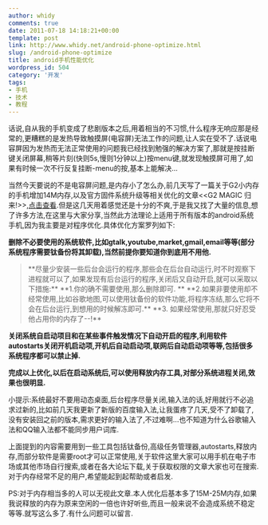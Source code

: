 ```yaml
---
author: whidy
comments: true
date: 2011-07-18 14:18:21+00:00
template: post
link: http://www.whidy.net/android-phone-optimize.html
slug: /android-phone-optimize
title: android手机性能优化
wordpress_id: 504
category: '开发'
tags:
- 手机
- 技术
- 教程
---
```


话说,自从我的手机变成了悲剧版本之后,用着相当的不习惯,什么程序无响应那是经常的,更糟糕的是发热导致触摸屏(电容屏)无法工作的问题,让人实在受不了.话说电容屏因为发热而无法正常使用的问题我已经找到勉强的解决方案了,那就是按挂断键关闭屏幕,稍等片刻(快则5s,慢则1分钟以上)按menu键,就发现触摸屏可用了,如果有时候一次不行反复挂断-menu的按,基本上能解决...

当然今天要说的不是电容屏问题,是内存小了怎么办,前几天写了一篇关于G2小内存的手机增加14M内存,以及官方固件系统升级等相关优化的文章<<G2 MAGIC 归来!>>,[点击查看](/g2-reborn.html).但是这几天用着感觉还是十分的不爽,于是我又找了大量的信息,想了许多方法,在这里与大家分享,当然此方法理论上适用于所有版本的android系统手机,因为我主要是对程序优化.具体优化方案罗列如下:

**删除不必要使用的系统软件,比如gtalk,youtube,market,gmail,email等等(部分系统程序需要钛备份将其卸载),当然前提你要知道你到底用不用他.**


<blockquote>**尽量少安装一些后台会运行的程序,那些会在后台自动运行,时不时观察下进程就可以了,如果发现有后台运行的程序,关闭后又自动开启,就可以采取以下措施:**
**1.你的确不需要使用,那么删除即可. **
**2.如果非要使用却不经常使用,比如谷歌地图,可以使用钛备份的软件功能,将程序冻结,那么它将不会在后台运行,到想用的时候解冻即可.**
**3. 如果经常使用,那就只好忍受他占用你的内存了--!**</blockquote>


**关闭系统自启动项目和在某些事件触发情况下自动开启的程序,利用软件autostarts关闭开机启动项,开机后自动启动项,联网后自动启动项等等,包括很多系统程序都可以禁止掉.**

**完成以上优化,以后在启动系统后,可以使用释放内存工具,对部分系统进程关闭,效果也很明显.**

小提示:系统最好不要用动态桌面,后台程序尽量关闭,输入法的话,好用就行不必追求过新的,比如前几天我更新了新版的百度输入法,让我蛋疼了几天,受不了卸载了,没有安装回之前的版本,需求更好的输入法了,不过难啊...也不知道为什么谷歌输入法和QQ输入法都不能同步用户词库.

上面提到的内容需要用到一些工具包括钛备份,高级任务管理器,autostarts,释放内存,而部分软件是需要root才可以正常使用,关于软件这里大家可以用手机在电子市场或其他市场自行搜索,或者在各大论坛下载,关于获取权限的文章大家也可在搜索.对于内存经常不足的用户,希望能起到起帮助或者启发.

PS:对于内存相当多的人可以无视此文章.本人优化后基本多了15M-25M内存,如果我说释放的内存为原来空闲的一倍也许好听些,而且一般来说不会造成系统不稳定等等.就写这么多了.有什么问题可以留言.
